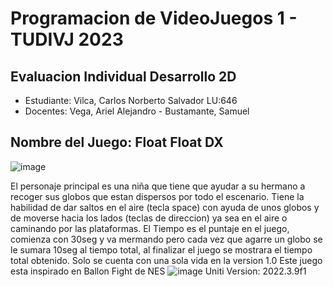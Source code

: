# Programacion de VideoJuegos 1 - TUDIVJ 2023
## Evaluacion Individual Desarrollo 2D
- Estudiante: Vilca, Carlos Norberto Salvador LU:646
- Docentes: Vega, Ariel Alejandro - Bustamante, Samuel
## Nombre del Juego: Float Float DX
![image](https://github.com/carvlc/mi-proyecto-unity2d/assets/137569923/0566beda-a63d-4c48-aa4e-a28da60ba7ae)

El personaje principal es una niña que tiene que ayudar a su hermano a recoger sus globos que estan dispersos por todo el escenario. Tiene la habilidad de dar saltos en el aire (tecla space) con ayuda de unos globos y de moverse hacia los lados (teclas de direccion) ya sea en el aire o caminando por las plataformas.
El Tiempo es el puntaje en el juego, comienza con 30seg y va mermando pero cada vez que agarre un globo se le sumara 10seg al tiempo total, al finalizar el juego se mostrara el tiempo total obtenido. Solo se cuenta con una sola vida en la version 1.0
Este juego esta inspirado en Ballon Fight de NES
 ![image](https://github.com/carvlc/mi-proyecto-unity2d/assets/137569923/dc38a810-c98e-432e-8f7e-35864972c507)
Uniti Version: 2022.3.9f1
